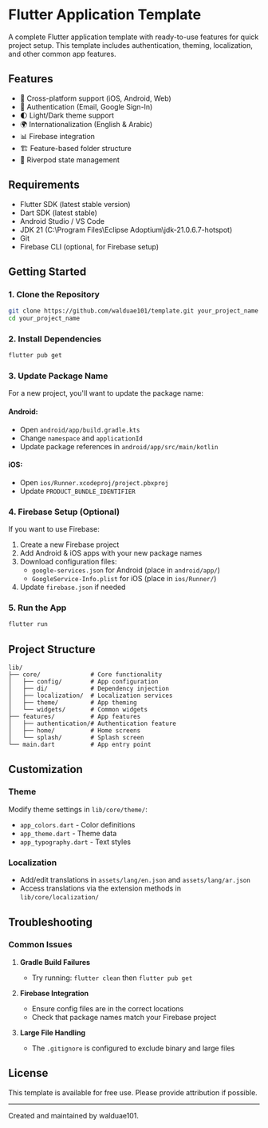 # Flutter Application Template

A complete Flutter application template with ready-to-use features for quick project setup. This template includes authentication, theming, localization, and other common app features.

## Features

- 📱 Cross-platform support (iOS, Android, Web)
- 🔐 Authentication (Email, Google Sign-In)
- 🌓 Light/Dark theme support
- 🌍 Internationalization (English & Arabic)
- 📊 Firebase integration
- 🏗️ Feature-based folder structure
- 🧩 Riverpod state management

## Requirements

- Flutter SDK (latest stable version)
- Dart SDK (latest stable)
- Android Studio / VS Code
- JDK 21 (C:\Program Files\Eclipse Adoptium\jdk-21.0.6.7-hotspot)
- Git
- Firebase CLI (optional, for Firebase setup)

## Getting Started

### 1. Clone the Repository

```bash
git clone https://github.com/walduae101/template.git your_project_name
cd your_project_name
```

### 2. Install Dependencies

```bash
flutter pub get
```

### 3. Update Package Name

For a new project, you'll want to update the package name:

#### Android:
- Open `android/app/build.gradle.kts`
- Change `namespace` and `applicationId` 
- Update package references in `android/app/src/main/kotlin`

#### iOS:
- Open `ios/Runner.xcodeproj/project.pbxproj`
- Update `PRODUCT_BUNDLE_IDENTIFIER`

### 4. Firebase Setup (Optional)

If you want to use Firebase:

1. Create a new Firebase project
2. Add Android & iOS apps with your new package names
3. Download configuration files:
   - `google-services.json` for Android (place in `android/app/`)
   - `GoogleService-Info.plist` for iOS (place in `ios/Runner/`)
4. Update `firebase.json` if needed

### 5. Run the App

```bash
flutter run
```

## Project Structure

```
lib/
├── core/              # Core functionality
│   ├── config/        # App configuration
│   ├── di/            # Dependency injection
│   ├── localization/  # Localization services
│   ├── theme/         # App theming
│   └── widgets/       # Common widgets
├── features/          # App features
│   ├── authentication/# Authentication feature
│   ├── home/          # Home screens
│   └── splash/        # Splash screen
└── main.dart          # App entry point
```

## Customization

### Theme

Modify theme settings in `lib/core/theme/`:
- `app_colors.dart` - Color definitions
- `app_theme.dart` - Theme data
- `app_typography.dart` - Text styles

### Localization

- Add/edit translations in `assets/lang/en.json` and `assets/lang/ar.json`
- Access translations via the extension methods in `lib/core/localization/`

## Troubleshooting

### Common Issues

1. **Gradle Build Failures**
   - Try running: `flutter clean` then `flutter pub get`
   
2. **Firebase Integration**
   - Ensure config files are in the correct locations
   - Check that package names match your Firebase project

3. **Large File Handling**
   - The `.gitignore` is configured to exclude binary and large files

## License

This template is available for free use. Please provide attribution if possible.

---

Created and maintained by walduae101. 